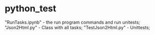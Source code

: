 # python_test

"RunTasks.ipynb"  - the run program commands and run unitests;  
"Json2Html.py"     - Class with all tasks;
"TestJson2Html.py" - Unittests;
